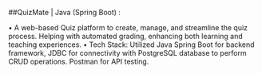  ##QuizMate |  Java (Spring Boot) : 

•	A web-based Quiz platform to create, manage, and streamline the quiz process. Helping with automated grading, enhancing both learning and teaching experiences.
 
•	Tech Stack: Utilized Java Spring Boot for backend framework, JDBC for connectivity with PostgreSQL database to perform CRUD operations. Postman for API testing.

